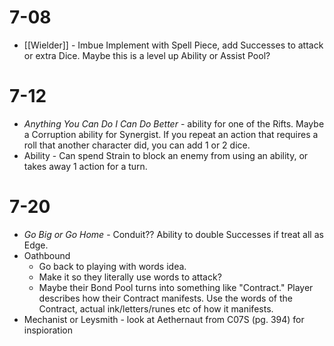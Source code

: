 # 7-08 
- [[Wielder]] - Imbue Implement with Spell Piece, add Successes to attack or extra Dice. Maybe this is a level up Ability or Assist Pool?

# 7-12
- *Anything You Can Do I Can Do Better* - ability for one of the Rifts. Maybe a Corruption ability for Synergist. If you repeat an action that requires a roll that another character did, you can add 1 or 2 dice.
- Ability - Can spend Strain to block an enemy from using an ability, or takes away 1 action for a turn.

# 7-20
- *Go Big or Go Home* - Conduit?? Ability to double Successes if treat all as Edge.
- Oathbound 
	- Go back to playing with words idea.
	- Make it so they literally use words to attack?
	- Maybe their Bond Pool turns into something like "Contract." Player describes how their Contract manifests. Use the words of the Contract, actual ink/letters/runes etc of how it manifests.
- Mechanist or Leysmith - look at Aethernaut from C07S (pg. 394) for inspioration